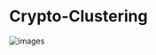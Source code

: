 # Crypto-Clustering

![images](https://github.com/user-attachments/assets/3c48d0b4-552d-493e-855d-49cfd7da48be)
